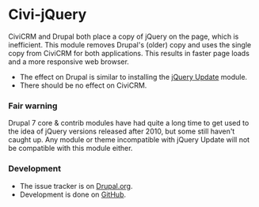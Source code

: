 # Civi-jQuery

CiviCRM and Drupal both place a copy of jQuery on the page, which is inefficient. This module removes Drupal's (older) copy and uses the single copy from CiviCRM for both applications. This results in faster page loads and a more responsive web browser.

- The effect on Drupal is similar to installing the [jQuery Update](http://drupal.org/project/jquery_update) module.
- There should be no effect on CiviCRM.

### Fair warning

Drupal 7 core & contrib modules have had quite a long time to get used to the idea of jQuery versions released after 2010, but some still haven't caught up. Any module or theme incompatible with jQuery Update will not be compatible with this module either.

### Development

- The issue tracker is on [Drupal.org](https://www.drupal.org/project/civi_jquery).
- Development is done on [GitHub](https://github.com/colemanw/civi_jquery).
